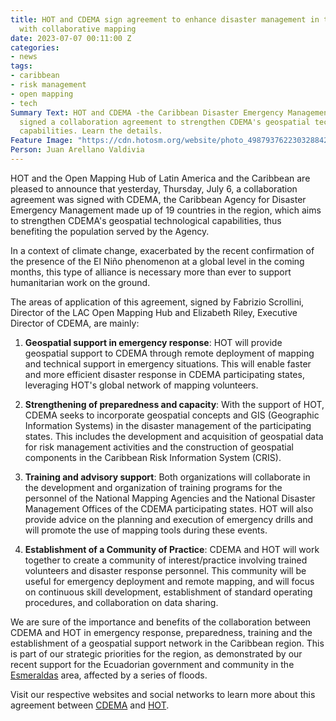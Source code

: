 ```yaml
---
title: HOT and CDEMA sign agreement to enhance disaster management in the Caribbean
  with collaborative mapping
date: 2023-07-07 00:11:00 Z
categories:
- news
tags:
- caribbean
- risk management
- open mapping
- tech
Summary Text: HOT and CDEMA -the Caribbean Disaster Emergency Management Agency- have
  signed a collaboration agreement to strengthen CDEMA's geospatial technological
  capabilities. Learn the details.
Feature Image: "https://cdn.hotosm.org/website/photo_4987937622303288424_y.jpg"
Person: Juan Arellano Valdivia
---
```


HOT and the Open Mapping Hub of Latin America and the Caribbean are pleased to announce that yesterday, Thursday, July 6, a collaboration agreement was signed with CDEMA, the Caribbean Agency for Disaster Emergency Management made up of 19 countries in the region, which aims to strengthen CDEMA's geospatial technological capabilities, thus benefiting the population served by the Agency.

In a context of climate change, exacerbated by the recent confirmation of the presence of the El Niño phenomenon at a global level in the coming months, this type of alliance is necessary more than ever to support humanitarian work on the ground.

The areas of application of this agreement, signed by Fabrizio Scrollini, Director of the LAC Open Mapping Hub and Elizabeth Riley, Executive Director of CDEMA, are mainly:

1. **Geospatial support in emergency response**: HOT will provide geospatial support to CDEMA through remote deployment of mapping and technical support in emergency situations. This will enable faster and more efficient disaster response in CDEMA participating states, leveraging HOT's global network of mapping volunteers.

2. **Strengthening of preparedness and capacity**: With the support of HOT, CDEMA seeks to incorporate geospatial concepts and GIS (Geographic Information Systems) in the disaster management of the participating states. This includes the development and acquisition of geospatial data for risk management activities and the construction of geospatial components in the Caribbean Risk Information System (CRIS).

3. **Training and advisory support**: Both organizations will collaborate in the development and organization of training programs for the personnel of the National Mapping Agencies and the National Disaster Management Offices of the CDEMA participating states. HOT will also provide advice on the planning and execution of emergency drills and will promote the use of mapping tools during these events.

4. **Establishment of a Community of Practice**: CDEMA and HOT will work together to create a community of interest/practice involving trained volunteers and disaster response personnel. This community will be useful for emergency deployment and remote mapping, and will focus on continuous skill development, establishment of standard operating procedures, and collaboration on data sharing.

We are sure of the importance and benefits of the collaboration between CDEMA and HOT in emergency response, preparedness, training and the establishment of a geospatial support network in the Caribbean region. This is part of our strategic priorities for the region, as demonstrated by our recent support for the Ecuadorian government and community in the [Esmeraldas](https://twitter.com/hotosm/status/1674086162045050881) area, affected by a series of floods.

Visit our respective websites and social networks to learn more about this agreement between [CDEMA](https://www.cdema.org/) and [HOT](https://www.hotosm.org/).